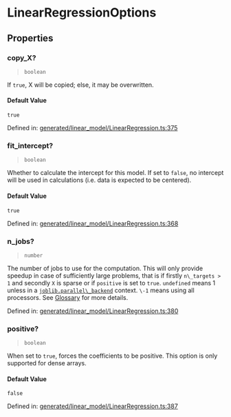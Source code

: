 # LinearRegressionOptions

## Properties

### copy\_X?

> `boolean`

If `true`, X will be copied; else, it may be overwritten.

#### Default Value

`true`

Defined in:  [generated/linear\_model/LinearRegression.ts:375](https://github.com/transitive-bullshit/scikit-learn-ts/blob/b59c1ff/packages/sklearn/src/generated/linear_model/LinearRegression.ts#L375)

### fit\_intercept?

> `boolean`

Whether to calculate the intercept for this model. If set to `false`, no intercept will be used in calculations (i.e. data is expected to be centered).

#### Default Value

`true`

Defined in:  [generated/linear\_model/LinearRegression.ts:368](https://github.com/transitive-bullshit/scikit-learn-ts/blob/b59c1ff/packages/sklearn/src/generated/linear_model/LinearRegression.ts#L368)

### n\_jobs?

> `number`

The number of jobs to use for the computation. This will only provide speedup in case of sufficiently large problems, that is if firstly `n\_targets > 1` and secondly `X` is sparse or if `positive` is set to `true`. `undefined` means 1 unless in a [`joblib.parallel\_backend`](https://joblib.readthedocs.io/en/latest/parallel.html#joblib.parallel_backend "(in joblib v1.3.0.dev0)") context. `\-1` means using all processors. See [Glossary](../../glossary.html#term-n_jobs) for more details.

Defined in:  [generated/linear\_model/LinearRegression.ts:380](https://github.com/transitive-bullshit/scikit-learn-ts/blob/b59c1ff/packages/sklearn/src/generated/linear_model/LinearRegression.ts#L380)

### positive?

> `boolean`

When set to `true`, forces the coefficients to be positive. This option is only supported for dense arrays.

#### Default Value

`false`

Defined in:  [generated/linear\_model/LinearRegression.ts:387](https://github.com/transitive-bullshit/scikit-learn-ts/blob/b59c1ff/packages/sklearn/src/generated/linear_model/LinearRegression.ts#L387)
